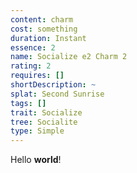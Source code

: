 ```yaml
---
content: charm
cost: something
duration: Instant
essence: 2
name: Socialize e2 Charm 2
rating: 2
requires: []
shortDescription: ~
splat: Second Sunrise
tags: []
trait: Socialize
tree: Socialite
type: Simple
---
```


Hello **world**!
